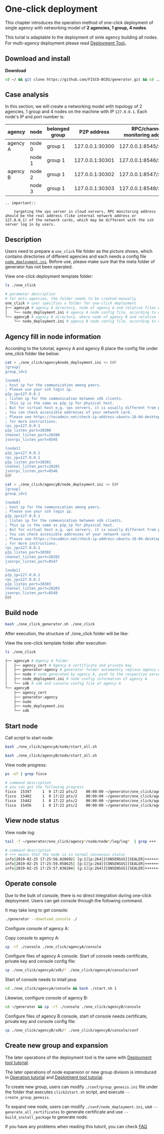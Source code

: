 # One-click deployment

This chapter introduces the operation method of one-click deployment of single agency with networking model of **2 agencies, 1 group, 4 nodes**.

This turial is adaptable to the deployment of sinle agency building all nodes. For multi-agency deployment please read [Deployment Tool](../tutorial/enterprise_quick_start.md)。

## Download and install

**Download**

```bash
cd ~/ && git clone https://github.com/FISCO-BCOS/generator.git && cd ./generator
```

## Case analysis

In this section, we will create a networking model with topology of 2 agencies, 1 group and 4 nodes on the machine with IP `127.0.0.1`. Each node's IP and port number is:

| agency  | node  | belonged group  | P2P address           | RPC/channel monitoring address       |
| --- | --- | ----- | --------------- | --------------------- |
| agency A | node 0 | group 1 | 127.0.0.1:30300 | 127.0.0.1:8545/:20200 |
|     | node 1 | group 1 | 127.0.0.1:30301 | 127.0.0.1:8546/:20201 |
| agency B | node 2 | group 1   | 127.0.0.1:30302 | 127.0.0.1:8547/:20202 |
|     | node 3 | group 1   | 127.0.0.1:30303  | 127.0.0.1:8548/:20203 |

```eval_rst
.. important::

    targeting the vps server in cloud servers, RPC monitoring address ahould be the real address (like internal network address or 127.0.0.1) of the network cards, which may be different with the ssh server log in by users.
```

## Description

Users need to prepare a `one_click` file folder as the picture shows, which contains directories of different agencies and each needs a config file [```node_deployment.ini```](../enterprise_tools/config.md#node-deployment-ini). Before use, please make sure that the meta folder of generator has not been operated.

View one-click deployment template folder:

```bash
ls ./one_click
```

```bash
# parameter description
# for muti-agencies, the folder needs to be created manually
one_click # user specifies a folder for one-click deployment
├── agencyA # agency A directory, node of agency A and relative files will be generated there after the commands are executed
│   └── node_deployment.ini # agency A node config file, according to which one-click deployment command generates node
└── agencyB # agency B directory, where node of agency B and relative files will be generated after the commands are executed
    └── node_deployment.ini # agency B node config file, according to which one-click deployment command generates node
```

## Agency fill in node information

According to the tutorial, agency A and agency B place the config file under one_click folder like below:

```bash
cat > ./one_click/agencyAnode_deployment.ini << EOF
[group]
group_id=1

[node0]
; host ip for the communication among peers.
; Please use your ssh login ip.
p2p_ip=127.0.0.1
; listen ip for the communication between sdk clients.
; This ip is the same as p2p_ip for physical host.
; But for virtual host e.g. vps servers, it is usually different from p2p_ip.
; You can check accessible addresses of your network card.
; Please see https://tecadmin.net/check-ip-address-ubuntu-18-04-desktop/
; for more instructions.
rpc_ip=127.0.0.1
p2p_listen_port=30300
channel_listen_port=20200
jsonrpc_listen_port=8545

[node1]
p2p_ip=127.0.0.1
rpc_ip=127.0.0.1
p2p_listen_port=30301
channel_listen_port=20201
jsonrpc_listen_port=8546
EOF
```

```bash
cat > ./one_click/agencyB/node_deployment.ini << EOF
[group]
group_id=1

[node0]
; host ip for the communication among peers.
; Please use your ssh login ip.
p2p_ip=127.0.0.1
; listen ip for the communication between sdk clients.
; This ip is the same as p2p_ip for physical host.
; But for virtual host e.g. vps servers, it is usually different from p2p_ip.
; You can check accessible addresses of your network card.
; Please see https://tecadmin.net/check-ip-address-ubuntu-18-04-desktop/
; for more instructions.
rpc_ip=127.0.0.1
p2p_listen_port=30302
channel_listen_port=20202
jsonrpc_listen_port=8547

[node1]
p2p_ip=127.0.0.1
rpc_ip=127.0.0.1
p2p_listen_port=30303
channel_listen_port=20203
jsonrpc_listen_port=8548
EOF
```

## Build node

```bash
bash ./one_click_generator.sh ./one_click
```

After execution, the structure of ./one_click folder will be like:

View the one-click template folder after execution:

```bash
ls ./one_click
```

```bash
├── agencyA # Agency A folder
│   ├── agency_cert # Agency A certificate and private key
│   ├── generator-agency # generator folder automately replace agency A for operations
│   ├── node # node generated by agency A, push to the respective server for multi-machine deployment
│   ├── node_deployment.ini # node config information of agency A
│   └── sdk # sdk and console config file of agency A
└── agencyB
    ├── agency_cert
    ├── generator-agency
    ├── node
    ├── node_deployment.ini
    └── sdk
```

## Start node

Call script to start node:

```bash
bash ./one_click/agencyA/node/start_all.sh
```

```bash
bash ./one_click/agencyB/node/start_all.sh
```

View node progress:

```bash
ps -ef | grep fisco
```

```bash
# command description
# you can get the following progress
fisco  15347     1  0 17:22 pts/2    00:00:00 ~/generator/one_click/agencyA/node/node_127.0.0.1_30300/fisco-bcos -c config.ini
fisco  15402     1  0 17:22 pts/2    00:00:00 ~/generator/one_click/agencyA/node/node_127.0.0.1_30301/fisco-bcos -c config.ini
fisco  15442     1  0 17:22 pts/2    00:00:00 ~/generator/one_click/agencyA/node/node_127.0.0.1_30302/fisco-bcos -c config.ini
fisco  15456     1  0 17:22 pts/2    00:00:00 ~/generator/one_click/agencyA/node/node_127.0.0.1_30303/fisco-bcos -c config.ini
```

## View node status

View node log:

```bash
tail -f ~/generator/one_click/agency*/node/node*/log/log*  | grep +++
```

```bash
# command description
# +++ means that the node is in normal consensus status
info|2019-02-25 17:25:56.028692| [g:1][p:264][CONSENSUS][SEALER]++++++++++++++++ Generating seal on,blkNum=1,tx=0,myIdx=0,hash=833bd983...
info|2019-02-25 17:25:59.058625| [g:1][p:264][CONSENSUS][SEALER]++++++++++++++++ Generating seal on,blkNum=1,tx=0,myIdx=0,hash=343b1141...
info|2019-02-25 17:25:57.038284| [g:1][p:264][CONSENSUS][SEALER]++++++++++++++++ Generating seal on,blkNum=1,tx=0,myIdx=1,hash=ea85c27b...
```

## Operate console

Due to the bulk of console, there is no direct integration during one-click deployment. Users can get console through the following command.

It may take long to get console:

```bash
./generator --download_console ./
```

Configure console of agency A:

Copy console to agency A:

```bash
cp -rf ./console ./one_click/agencyA/console
```

Configure files of agency A console. Start of console needs certificate, private key and console config file:

```bash
cp ./one_click/agencyA/sdk/* ./one_click/agencyA/console/conf
```

Start of console needs to intall java:

```bash
cd ./one_click/agencyA/console && bash ./start.sh 1
```

Likewise, configure console of agency B:

```bash
cd ~/generator && cp -rf ./console ./one_click/agencyB/console
```

Configure files of agency B console, start of console needs certificate, private key and console config file:

```bash
cp ./one_click/agencyB/sdk/* ./one_click/agencyB/console/conf
```

## Create new group and expansion

The later operations of the deployment tool is the same with [Deployment tool tutorial](../tutorial/enterprise_quick_start.md).

The later operations of node expansion or new group division is introduced in [Operation tutorial](./operation.md) and [Deplotment tool tutorial](../tutorial/enterprise_quick_start.md).

To create new group, users can modify `./conf/group_genesis.ini` file under the folder that executes `click2start.sh` script, and execute `--create_group_genesis`.

To expand new node, users can modify `./conf/node_deployment.ini`, use `--generate_all_certificates` to generate certificate and use `--build_install_package` to generate node.

If you have any problems when reading this tutoril, you can check [FAQ](../faq.md)
